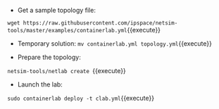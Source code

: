* Get a sample topology file:

`wget https://raw.githubusercontent.com/ipspace/netsim-tools/master/examples/containerlab.yml`{{execute}}

* Temporary solution:
`mv containerlab.yml topology.yml`{{execute}}

* Prepare the topology:

`netsim-tools/netlab create `{{execute}}

* Launch the lab:

`sudo containerlab deploy -t clab.yml`{{execute}}
